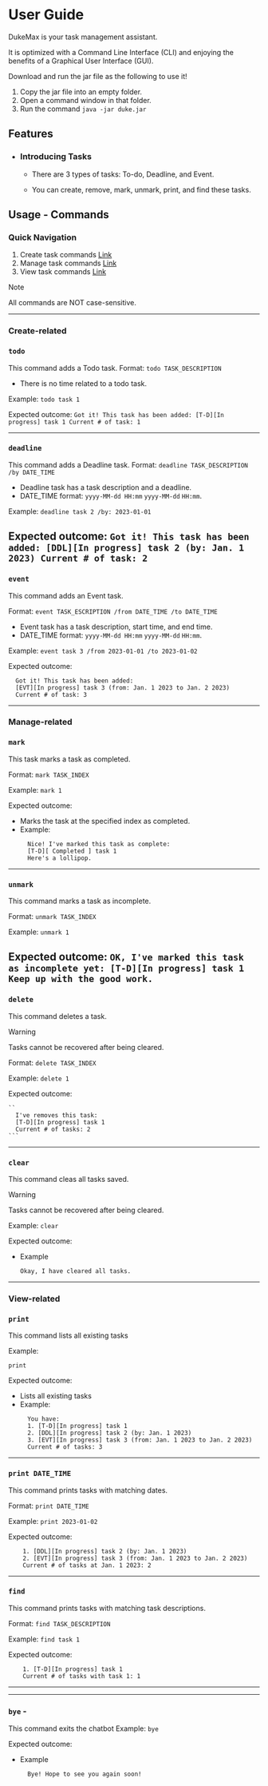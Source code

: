 # User Guide

DukeMax is your task management assistant.

It is optimized with a Command Line Interface (CLI) and enjoying the benefits of a Graphical User Interface (GUI).

Download and run the jar file as the following to use it!

1. Copy the jar file into an empty folder.
2. Open a command window in that folder.
3. Run the command `java -jar duke.jar` 

## Features 

* ### Introducing Tasks
    - There are 3 types of tasks: To-do, Deadline, and Event.

    - You can create, remove, mark, unmark, print, and find these tasks.

## Usage - Commands

### Quick Navigation
1. Create task commands [Link](#create-related)
2. Manage task commands [Link](#manage-related)
3. View task commands [Link](#view-related)
> [!NOTE]
> All commands are NOT case-sensitive.
---
### Create-related
### `todo` 
This command adds a Todo task.
Format: `todo TASK_DESCRIPTION`
* There is no time related to a todo task.

Example: `todo task 1`

Expected outcome: 
    ```
      Got it! This task has been added:
      [T-D][In progress] task 1
      Current # of task: 1
    ```

---

### `deadline` 
This command adds a Deadline task.
Format: `deadline TASK_DESCRIPTION /by DATE_TIME`
* Deadline task has a task description and a deadline.
* DATE_TIME format: `yyyy-MM-dd HH:mm` `yyyy-MM-dd` `HH:mm`.

Example: `deadline task 2 /by: 2023-01-01`

Expected outcome: 
    ```
      Got it! This task has been added:
      [DDL][In progress] task 2 (by: Jan. 1 2023)
      Current # of task: 2
    ```
---

### `event`
This command adds an Event task.

Format: `event TASK_ESCRIPTION /from DATE_TIME /to DATE_TIME`
* Event task has a task description, start time, and end time.
* DATE_TIME format: `yyyy-MM-dd HH:mm` `yyyy-MM-dd` `HH:mm`.

Example: `event task 3 /from 2023-01-01 /to 2023-01-02`

Expected outcome: 
  ```
    Got it! This task has been added:
    [EVT][In progress] task 3 (from: Jan. 1 2023 to Jan. 2 2023)
    Current # of task: 3
  ```
---
### Manage-related
### `mark`
This task marks a task as completed.

Format: `mark TASK_INDEX`

Example: `mark 1`

Expected outcome:
* Marks the task at the specified index as completed.
* Example:
    ```
      Nice! I've marked this task as complete:
      [T-D][ Completed ] task 1
      Here's a lollipop.
    ```
---

### `unmark`
This command marks a task as incomplete.

Format: `unmark TASK_INDEX`

Example: `unmark 1`

Expected outcome:
    ```
      OK, I've marked this task as incomplete yet:
      [T-D][In progress] task 1
      Keep up with the good work.
    ```
---

### `delete`
This command deletes a task.
> [!WARNING]
> Tasks cannot be recovered after being cleared.

Format: `delete TASK_INDEX`

Example: `delete 1`

Expected outcome:

    ``
      I've removes this task:
      [T-D][In progress] task 1
      Current # of tasks: 2
    ```
---
### `clear`
This command cleas all tasks saved.
> [!WARNING]
> Tasks cannot be recovered after being cleared.

Example: `clear`

Expected outcome:
* Example
    ```
  Okay, I have cleared all tasks.
    ```
---
### View-related
### `print`
This command lists all existing tasks

Example:

`print`

Expected outcome:

* Lists all existing tasks
* Example:
    ```
      You have:
      1. [T-D][In progress] task 1
      2. [DDL][In progress] task 2 (by: Jan. 1 2023)
      3. [EVT][In progress] task 3 (from: Jan. 1 2023 to Jan. 2 2023)
      Current # of tasks: 3
    ```

---
### `print DATE_TIME`
This command prints tasks with matching dates.

Format: `print DATE_TIME`

Example: `print 2023-01-02`

Expected outcome:

  ```
      1. [DDL][In progress] task 2 (by: Jan. 1 2023)
      2. [EVT][In progress] task 3 (from: Jan. 1 2023 to Jan. 2 2023)
      Current # of tasks at Jan. 1 2023: 2
  ```
---
### `find`
This command prints tasks with matching task descriptions.

Format: `find TASK_DESCRIPTION`

Example: `find task 1`

Expected outcome:

  ```
      1. [T-D][In progress] task 1
      Current # of tasks with task 1: 1
  ```
---

---
### `bye` - 
This command exits the chatbot
Example: `bye`

Expected outcome:

* Example
    ```
      Bye! Hope to see you again soon!
    ```
